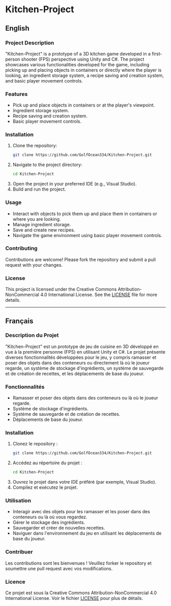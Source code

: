 # Kitchen-Project

## English

### Project Description
"Kitchen-Project" is a prototype of a 3D kitchen game developed in a first-person shooter (FPS) perspective using Unity and C#. The project showcases various functionalities developed for the game, including picking up and placing objects in containers or directly where the player is looking, an ingredient storage system, a recipe saving and creation system, and basic player movement controls.

### Features
- Pick up and place objects in containers or at the player's viewpoint.
- Ingredient storage system.
- Recipe saving and creation system.
- Basic player movement controls.

### Installation
1. Clone the repository:
    ```sh
    git clone https://github.com/GolfOcean334/Kitchen-Project.git
    ```
2. Navigate to the project directory:
    ```sh
    cd Kitchen-Project
    ```
3. Open the project in your preferred IDE (e.g., Visual Studio).
4. Build and run the project.

### Usage
- Interact with objects to pick them up and place them in containers or where you are looking.
- Manage ingredient storage.
- Save and create new recipes.
- Navigate the game environment using basic player movement controls.

### Contributing
Contributions are welcome! Please fork the repository and submit a pull request with your changes.

### License
This project is licensed under the Creative Commons Attribution-NonCommercial 4.0 International License. See the [LICENSE](https://github.com/GolfOcean334/Astro-Shift-Unity/blob/main/LICENSE) file for more details.

---

## Français

### Description du Projet
"Kitchen-Project" est un prototype de jeu de cuisine en 3D développé en vue à la première personne (FPS) en utilisant Unity et C#. Le projet présente diverses fonctionnalités développées pour le jeu, y compris ramasser et poser des objets dans des conteneurs ou directement là où le joueur regarde, un système de stockage d'ingrédients, un système de sauvegarde et de création de recettes, et les déplacements de base du joueur.

### Fonctionnalités
- Ramasser et poser des objets dans des conteneurs ou là où le joueur regarde.
- Système de stockage d'ingrédients.
- Système de sauvegarde et de création de recettes.
- Déplacements de base du joueur.

### Installation
1. Clonez le repository :
    ```sh
    git clone https://github.com/GolfOcean334/Kitchen-Project.git
    ```
2. Accédez au répertoire du projet :
    ```sh
    cd Kitchen-Project
    ```
3. Ouvrez le projet dans votre IDE préféré (par exemple, Visual Studio).
4. Compilez et exécutez le projet.

### Utilisation
- Interagir avec des objets pour les ramasser et les poser dans des conteneurs ou là où vous regardez.
- Gérer le stockage des ingrédients.
- Sauvegarder et créer de nouvelles recettes.
- Naviguer dans l'environnement du jeu en utilisant les déplacements de base du joueur.

### Contribuer
Les contributions sont les bienvenues ! Veuillez forker le repository et soumettre une pull request avec vos modifications.

### Licence
Ce projet est sous la Creative Commons Attribution-NonCommercial 4.0 International License. Voir le fichier [LICENSE](https://github.com/GolfOcean334/Astro-Shift-Unity/blob/main/LICENSE) pour plus de détails.
